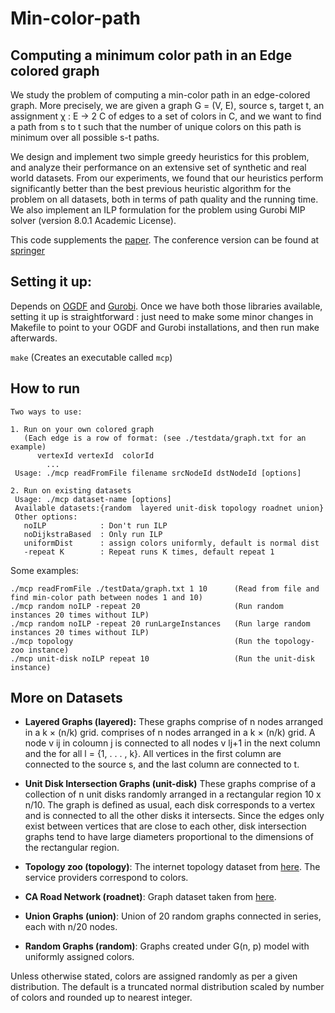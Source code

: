 # Min-color-path
## Computing a minimum color path in an Edge colored graph

We study the problem of computing a min-color path in an edge-colored graph. More
precisely, we are given a graph G = (V, E), source s, target t, an assignment χ : E → 2 C of edges
to a set of colors in C, and we want to find a path from s to t such that the number of unique
colors on this path is minimum over all possible s-t paths. 

We design and implement two simple greedy heuristics for this problem, and analyze their performance
on an extensive set of synthetic and real world datasets. 
From our experiments, we found that our heuristics perform significantly better
than the best previous heuristic algorithm for the problem on all datasets, both in terms of path
quality and the running time. We also implement an ILP formulation for the problem using Gurobi
MIP solver (version 8.0.1 Academic License).

This code supplements the [paper](http://sud03r.github.io/papers/sea-19.pdf). The conference version
can be found at [springer](https://link.springer.com/chapter/10.1007/978-3-030-34029-2_3)

## Setting it up:
Depends on [OGDF](https://github.com/ogdf/ogdf) and [Gurobi](http://www.gurobi.com/).
Once we have both those libraries available, setting it up is straightforward : just need to
make some minor changes in Makefile to point to your OGDF and Gurobi installations, and then
run make afterwards.

`make`  (Creates an executable called `mcp`)



## How to run
```
Two ways to use:
 
1. Run on your own colored graph
   (Each edge is a row of format: (see ./testdata/graph.txt for an example)
	  vertexId vertexId  colorId
		...
 Usage: ./mcp readFromFile filename srcNodeId dstNodeId [options]

2. Run on existing datasets
 Usage: ./mcp dataset-name [options]
 Available datasets:{random  layered unit-disk topology roadnet union}
 Other options: 
   noILP            : Don't run ILP 
   noDijkstraBased  : Only run ILP 
   uniformDist      : assign colors uniformly, default is normal dist 
   -repeat K        : Repeat runs K times, default repeat 1
```
Some examples:

```
./mcp readFromFile ./testData/graph.txt 1 10      (Read from file and find min-color path between nodes 1 and 10)
./mcp random noILP -repeat 20                     (Run random instances 20 times without ILP)
./mcp random noILP -repeat 20 runLargeInstances   (Run large random instances 20 times without ILP)
./mcp topology                                    (Run the topology-zoo instance)
./mcp unit-disk noILP repeat 10                   (Run the unit-disk instance)
```
## More on Datasets

+ **Layered Graphs (layered):** These graphs comprise of n nodes arranged in a k × (n/k) grid.
comprises of n nodes arranged in a k × (n/k) grid. A node v ij in coloumn j is connected
to all nodes v lj+1 in the next column and the for all l = {1, . . . , k}. All vertices in the
first column are connected to the source s, and the last column are connected to t. 

+ **Unit Disk Intersection Graphs (unit-disk)** These graphs comprise of a collection of n unit disks
randomly arranged in a rectangular region 10 x n/10. The graph is defined as usual, each disk
corresponds to a vertex and is connected to all the other disks it intersects. Since the
edges only exist between vertices that are close to each other, disk intersection graphs
tend to have large diameters proportional to the dimensions of the rectangular region.

+ **Topology zoo (topology)**: The internet topology dataset from [here](http://www.topology-zoo.org/).
	The service providers correspond to colors.

+ **CA Road Network (roadnet)**: Graph dataset taken from [here](https://snap.stanford.edu/data/roadNet-CA.html).

+ **Union Graphs (union)**: Union of 20 random graphs connected in series, each with n/20 nodes.

+ **Random Graphs (random)**: Graphs created under G(n, p) model with uniformly assigned colors.


Unless otherwise stated, colors are assigned randomly as per a given distribution. The 
default is a truncated normal distribution scaled by number of colors
and rounded up to nearest integer.

